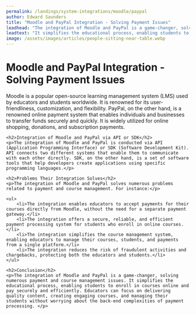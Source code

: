 ```yaml
---
permalink: /landings/system-integrations/moodle/paypal
author: Edward Saunders
title: "Moodle and PayPal Integration - Solving Payment Issues"
leadhead: "The integration of Moodle and PayPal is a game-changer, solving numerous payment and course management issues"
leadtext: "It simplifies the educational process, enabling students to enroll in courses online and pay securely and efficiently. Educators can focus on delivering quality content, creating engaging courses, and managing their students without worrying about the back-end complexities of payment processing."
image: /assets/images/articles/people-sitting-near-table.webp
---
```

<div class="arttext">	<h1>Moodle and PayPal Integration - Solving Payment Issues</h1>
	<p>Moodle is a popular open-source learning management system (LMS) used by educators and students worldwide. It is renowned for its user-friendliness, customization, and flexibility. PayPal, on the other hand, is a renowned online payment system that enables individuals and businesses to transfer funds securely and quickly. It is widely utilized for online shopping, donations, and subscription payments.</p>

	<h2>Integration of Moodle and PayPal via API or SDK</h2>
	<p>The integration of Moodle and PayPal is conducted via API (Application Programming Interface) or SDK (Software Development Kit). API connects two different systems that enable them to communicate with each other directly. SDK, on the other hand, is a set of software tools that help developers create applications using specific programming languages.</p>

	<h2>Problems Their Integration Solves</h2>
	<p>The integration of Moodle and PayPal solves numerous problems related to payment and course management. For instance:</p>

	<ul>
		<li>The integration enables educators to accept payments for their courses directly from Moodle, without the need for a separate payment gateway.</li>
		<li>The integration offers a secure, reliable, and efficient payment processing system for students who enroll in online courses.</li>
		<li>The integration simplifies the course management system, enabling educators to manage their courses, students, and payments from a single platform.</li>
		<li>The integration reduces the risk of fraudulent activities and chargebacks, protecting both the educators and students.</li>
	</ul>

	<h2>Conclusion</h2>
	<p>The integration of Moodle and PayPal is a game-changer, solving numerous payment and course management issues. It simplifies the educational process, enabling students to enroll in courses online and pay securely and efficiently. Educators can focus on delivering quality content, creating engaging courses, and managing their students without worrying about the back-end complexities of payment processing. </p>
</div>